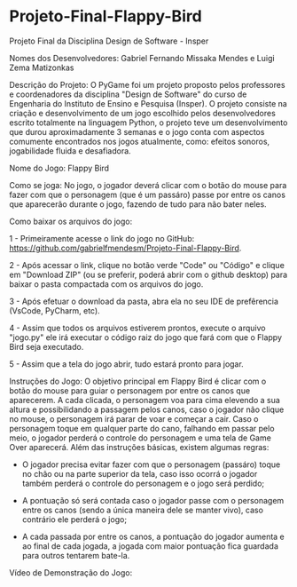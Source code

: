 # Projeto-Final-Flappy-Bird
Projeto Final da Disciplina Design de Software - Insper

Nomes dos Desenvolvedores: Gabriel Fernando Missaka Mendes e Luigi Zema Matizonkas

Descrição do Projeto: O PyGame foi um projeto proposto pelos professores e coordenadores da disciplina "Design de Software" do curso de Engenharia do Instituto de Ensino e Pesquisa (Insper). O projeto consiste na criação e desenvolvimento de um jogo escolhido pelos desenvolvedores escrito totalmente na linguagem Python, o projeto teve um desenvolvimento que durou aproximadamente 3 semanas e o jogo conta com aspectos comumente encontrados nos jogos atualmente, como: efeitos sonoros, jogabilidade fluida e desafiadora.

Nome do Jogo: Flappy Bird

Como se joga: No jogo, o jogador deverá clicar com o botão do mouse para fazer com que o personagem (que é um passáro) passe por entre os canos que aparecerão durante o jogo, fazendo de tudo para não bater neles. 

Como baixar os arquivos do jogo:

1 - Primeiramente acesse o link do jogo no GitHub: https://github.com/gabrielfmendesm/Projeto-Final-Flappy-Bird.

2 - Após acessar o link, clique no botão verde "Code" ou "Código" e clique em "Download ZIP" (ou se preferir, poderá abrir com o github desktop) para baixar o pasta compactada com os arquivos do jogo.

3 - Após efetuar o download da pasta, abra ela no seu IDE de prefêrencia (VsCode, PyCharm, etc).

4 - Assim que todos os arquivos estiverem prontos, execute o arquivo "jogo.py" ele irá executar o código raiz do jogo que fará com que o Flappy Bird seja executado. 

5 - Assim que a tela do jogo abrir, tudo estará pronto para jogar.

Instruções do Jogo: O objetivo principal em Flappy Bird é clicar com o botão do mouse para guiar o personagem por entre os canos que aparecerem. A cada clicada, o personagem voa para cima elevendo a sua altura e possibilidando a passagem pelos canos, caso o jogador não clique no mouse, o personagem irá parar de voar e começar a cair. Caso o personagem toque em qualquer parte do cano, falhando em passar pelo meio, o jogador perderá o controle do personagem e uma tela de Game Over aparecerá. Além das instruções básicas, existem algumas regras:

- O jogador precisa evitar fazer com que o personagem (passáro) toque no chão ou na parte superior da tela, caso isso ocorrá o jogador também perderá o controle do personagem e o jogo será perdido;

- A pontuação só será contada caso o jogador passe com o personagem entre os canos (sendo a única maneira dele se manter vivo), caso contrário ele perderá o jogo;
    
- A cada passada por entre os canos, a pontuação do jogador aumenta e ao final de cada jogada, a jogada com maior pontuação fica guardada para outros tentarem bate-la.

 Vídeo de Demonstração do Jogo: 